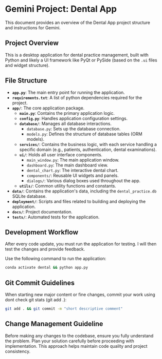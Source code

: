 # Gemini Project: Dental App

This document provides an overview of the Dental App project structure and instructions for Gemini.

## Project Overview

This is a desktop application for dental practice management, built with Python and likely a UI framework like PyQt or PySide (based on the `.ui` files and widget structure).

## File Structure

-   **`app.py`**: The main entry point for running the application.
-   **`requirements.txt`**: A list of python dependencies required for the project.
-   **`app/`**: The core application package.
    -   **`main.py`**: Contains the primary application logic.
    -   **`config.py`**: Handles application configuration settings.
    -   **`database/`**: Manages all database interactions.
        -   `database.py`: Sets up the database connection.
        -   `models.py`: Defines the structure of database tables (ORM models).
    -   **`services/`**: Contains the business logic, with each service handling a specific domain (e.g., patients, authentication, dental examinations).
    -   **`ui/`**: Holds all user interface components.
        -   `main_window.py`: The main application window.
        -   `dashboard.py`: The main dashboard view.
        -   `dental_chart.py`: The interactive dental chart.
        -   `components/`: Reusable UI widgets and panels.
        -   `dialogs/`: Various dialog boxes used throughout the app.
    -   **`utils/`**: Common utility functions and constants.
-   **`data/`**: Contains the application's data, including the `dental_practice.db` SQLite database.
-   **`deployment/`**: Scripts and files related to building and deploying the application.
-   **`docs/`**: Project documentation.
-   **`tests/`**: Automated tests for the application.

## Development Workflow

After every code update, you must run the application for testing. I will then test the changes and provide feedback.

Use the following command to run the application:

```bash
conda activate dental && python app.py
```

## Git Commit Guidelines

When starting new major content or fine changes, commit your work using dont check git stats (git add .):

```bash
git add . && git commit -m "short descriptive comment"
```
## Change Management Guideline

Before making any changes to the codebase, ensure you fully understand the problem. Plan your solution carefully before proceeding with implementation. This approach helps maintain code quality and project consistency.
